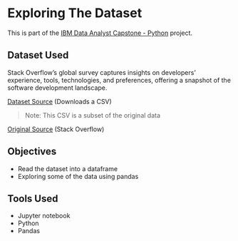 # Exploring The Dataset

<p>This is part of the <a href = 'https://github.com/FaiLuReH3Ro/IBM-DataAnalyst-Capstone'>IBM Data Analyst Capstone - Python</a> project.</p>

## Dataset Used

Stack Overflow’s global survey captures insights on developers’ experience, tools, technologies, and preferences, offering a snapshot of the software development landscape.

[Dataset Source](https://cf-courses-data.s3.us.cloud-object-storage.appdomain.cloud/n01PQ9pSmiRX6520flujwQ/survey-data.csv) (Downloads a CSV)

> Note: This CSV is a subset of the original data

[Original Source](https://stackoverflow.blog/2024/08/06/2024-developer-survey/) (Stack Overflow)

## Objectives 

* Read the dataset into a dataframe
* Exploring some of the data using pandas

## Tools Used

* Jupyter notebook
* Python
* Pandas


